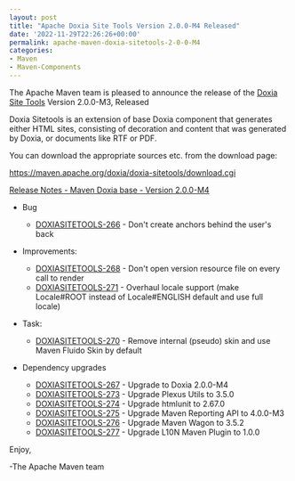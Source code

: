 ```yaml
---
layout: post
title: "Apache Doxia Site Tools Version 2.0.0-M4 Released"
date: '2022-11-29T22:26:26+00:00'
permalink: apache-maven-doxia-sitetools-2-0-0-M4
categories:
- Maven
- Maven-Components
---
```

The Apache Maven team is pleased to announce the release of the
[Doxia Site Tools](https://maven.apache.org/doxia/doxia-sitetools/) Version 2.0.0-M3,
Released

Doxia Sitetools is an extension of base Doxia component that generates either
HTML sites, consisting of decoration and content that was generated by Doxia,
or documents like RTF or PDF.

You can download the appropriate sources etc. from the download page:

https://maven.apache.org/doxia/doxia-sitetools/download.cgi

[Release Notes - Maven Doxia base - Version 2.0.0-M4](https://issues.apache.org/jira/secure/ReleaseNote.jspa?projectId=12317320&version=12352134)

* Bug
  * [DOXIASITETOOLS-266](https://issues.apache.org/jira/browse/DOXIASITETOOLS-266) - Don't create anchors behind the user's back

* Improvements:
  * [DOXIASITETOOLS-268](https://issues.apache.org/jira/browse/DOXIASITETOOLS-268) - Don't open version resource file on every call to render
  * [DOXIASITETOOLS-271](https://issues.apache.org/jira/browse/DOXIASITETOOLS-271) - Overhaul locale support (make Locale#ROOT instead of Locale#ENGLISH default and use full locale)

* Task:
  * [DOXIASITETOOLS-270](https://issues.apache.org/jira/browse/DOXIASITETOOLS-270) - Remove internal (pseudo) skin and use Maven Fluido Skin by default

* Dependency upgrades
  * [DOXIASITETOOLS-267](https://issues.apache.org/jira/browse/DOXIASITETOOLS-267) - Upgrade to Doxia 2.0.0-M4
  * [DOXIASITETOOLS-273](https://issues.apache.org/jira/browse/DOXIASITETOOLS-273) - Upgrade Plexus Utils to 3.5.0
  * [DOXIASITETOOLS-274](https://issues.apache.org/jira/browse/DOXIASITETOOLS-274) - Upgrade htmlunit to 2.67.0
  * [DOXIASITETOOLS-275](https://issues.apache.org/jira/browse/DOXIASITETOOLS-275) - Upgrade Maven Reporting API to 4.0.0-M3
  * [DOXIASITETOOLS-276](https://issues.apache.org/jira/browse/DOXIASITETOOLS-276) - Upgrade Maven Wagon to 3.5.2
  * [DOXIASITETOOLS-277](https://issues.apache.org/jira/browse/DOXIASITETOOLS-277) - Upgrade L10N Maven Plugin to 1.0.0

Enjoy,

-The Apache Maven team 